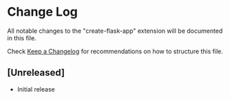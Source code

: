 # Change Log

All notable changes to the "create-flask-app" extension will be documented in this file.

Check [Keep a Changelog](http://keepachangelog.com/) for recommendations on how to structure this file.

## [Unreleased]

- Initial release